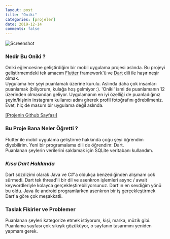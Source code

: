```yaml
---
layout: post
title: "Oniki"
categories: [projeler]
date: 2019-12-14
comments: false
---
```


![Screenshot](../../../../assets/img/onikiss.jpg)

### **Nedir Bu Oniki ?**

Oniki eğlencesine geliştirdiğim bir mobil uygulama projesi aslında. Bu projeyi geliştirmemdeki tek amacım [Flutter](https://flutter.dev) framework'ü ve [Dart](https://dart.dev) dili ile haşır neşir olmak.<br>
Uygulama her şeyi puanlamak üzerine kurulu. Aslında daha çok insanları puanlamak (biliyorum, kulağa hoş gelmiyor :). 'Oniki' ismi de puanlamanın 12 üzerinden olmasından geliyor. Uygulamanın en iyi özelliği de puanladığınız şeyin/kişinin instagram kullanıcı adını girerek profil fotoğrafını görebilmeniz. Evet, hiç de masum bir uygulama değil aslında.<br>

[[Projenin Github Sayfası]](https://github.com/aeren108/oniki)

### **Bu Proje Bana Neler Öğretti ?**
Flutter ile mobil uygulama geliştirme hakkında çoğu şeyi öğrendim diyebilirim. Yeni bir programalama dili de öğrendim: Dart.<br>
Puanlanan şeylerin verilerini saklamak için SQLite veritabanı kullandım.

### *Kısa Dart Hakkında*
Dart sözdizimi olarak Java ve C#'a oldukça benzediğinden alışmam çok sürmedi.
Dart tek thread'li bir dil ve asenkron işlemleri async / await keywordleriyle kolayca gerçekleştirebiliyorsunuz.
Dart'ın en sevdiğim yönü bu oldu. Java ile android programlarken asenkron bir iş gerçekleştirmek Dart'a göre çok meşakkatli. 

### **Taslak Fikirler ve Problemer**
Puanlanan şeyleri kategorize etmek istiyorum, kişi, marka, müzik gibi.<br>
Puanlama sayfası çok sıkışık gözüküyor, o sayfanın tasarımını yeniden yapmam gerek.

